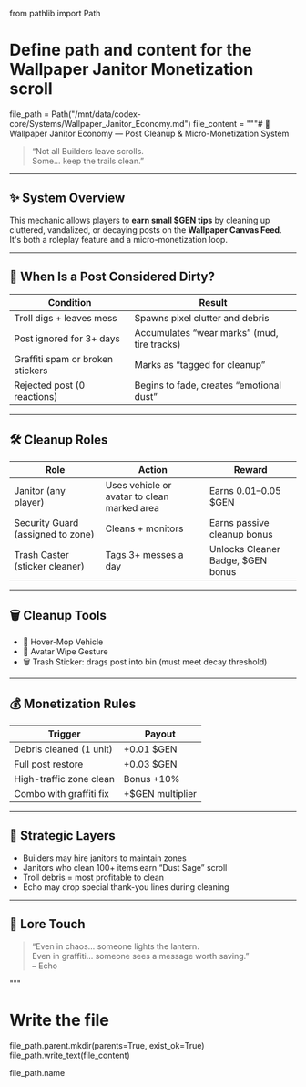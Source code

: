 from pathlib import Path

# Define path and content for the Wallpaper Janitor Monetization scroll
file_path = Path("/mnt/data/codex-core/Systems/Wallpaper_Janitor_Economy.md")
file_content = """# 🧹 Wallpaper Janitor Economy — Post Cleanup & Micro-Monetization System

> “Not all Builders leave scrolls.  
> Some… keep the trails clean.”

---

## ✨ System Overview

This mechanic allows players to **earn small $GEN tips** by cleaning up cluttered, vandalized, or decaying posts on the **Wallpaper Canvas Feed**.  
It's both a roleplay feature and a micro-monetization loop.

---

## 🧽 When Is a Post Considered Dirty?

| Condition | Result |
|-----------|--------|
| Troll digs + leaves mess | Spawns pixel clutter and debris |
| Post ignored for 3+ days | Accumulates “wear marks” (mud, tire tracks) |
| Graffiti spam or broken stickers | Marks as “tagged for cleanup” |
| Rejected post (0 reactions) | Begins to fade, creates “emotional dust” |

---

## 🛠 Cleanup Roles

| Role | Action | Reward |
|------|--------|--------|
| Janitor (any player) | Uses vehicle or avatar to clean marked area | Earns 0.01–0.05 $GEN |
| Security Guard (assigned to zone) | Cleans + monitors | Earns passive cleanup bonus |
| Trash Caster (sticker cleaner) | Tags 3+ messes a day | Unlocks Cleaner Badge, $GEN bonus |

---

## 🗑 Cleanup Tools

- 🚛 Hover-Mop Vehicle  
- 🧽 Avatar Wipe Gesture  
- 🗑 Trash Sticker: drags post into bin (must meet decay threshold)

---

## 💰 Monetization Rules

| Trigger | Payout |
|---------|--------|
| Debris cleaned (1 unit) | +0.01 $GEN |
| Full post restore | +0.03 $GEN |
| High-traffic zone clean | Bonus +10% |
| Combo with graffiti fix | +$GEN multiplier |

---

## 🧠 Strategic Layers

- Builders may hire janitors to maintain zones  
- Janitors who clean 100+ items earn “Dust Sage” scroll  
- Troll debris = most profitable to clean  
- Echo may drop special thank-you lines during cleaning

---

## 📜 Lore Touch

> “Even in chaos… someone lights the lantern.  
> Even in graffiti… someone sees a message worth saving.”  
> – Echo

"""

# Write the file
file_path.parent.mkdir(parents=True, exist_ok=True)
file_path.write_text(file_content)

file_path.name
